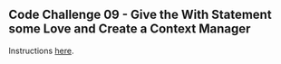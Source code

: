 ## Code Challenge 09 - Give the With Statement some Love and Create a Context Manager

Instructions [here](https://pybit.es/articles/codechallenge09/).

